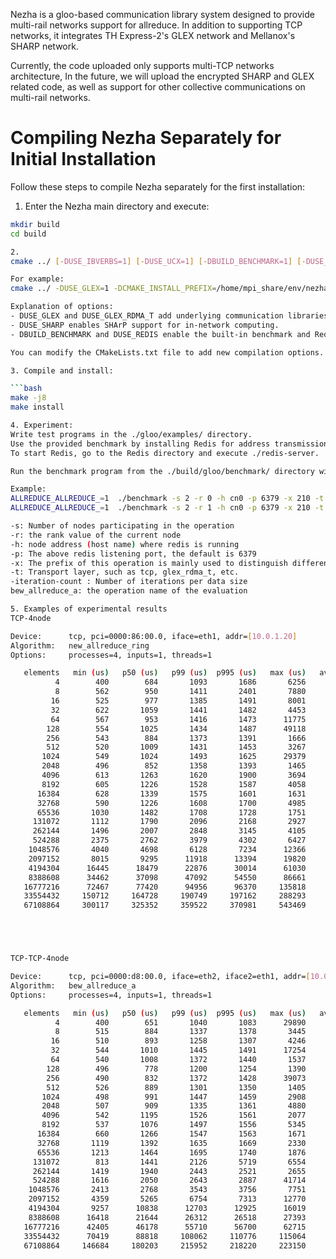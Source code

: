Nezha is a gloo-based communication library system designed to provide multi-rail networks support for allreduce. In addition to supporting TCP networks, it integrates TH Express-2's GLEX network and Mellanox's SHARP network.

Currently, the code uploaded only supports multi-TCP networks architecture, In the future, we will upload the encrypted SHARP and GLEX related code, as well as support for other collective communications on multi-rail networks.

# Compiling Nezha Separately for Initial Installation

Follow these steps to compile Nezha separately for the first installation:

1. Enter the Nezha main directory and execute:

```bash
mkdir build
cd build

2.
cmake ../ [-DUSE_IBVERBS=1] [-DUSE_UCX=1] [-DBUILD_BENCHMARK=1] [-DUSE_REDIS=1]

For example: 
cmake ../ -DUSE_GLEX=1 -DCMAKE_INSTALL_PREFIX=/home/mpi_share/env/nezha_etc/installed/nezha_glex -DBUILD_BENCHMARK=1 -DUSE_REDIS=1 -DHIREDIS_ROOT_DIR=/home/mpi_share/env/nezha_etc/installed/hiredis-1.0.0 -DUSE_SHARP=1 -DUSE_GLEX_RDMA_T=1

Explanation of options:
- DUSE_GLEX and DUSE_GLEX_RDMA_T add underlying communication libraries (GLEX for MP messages, GLEX_RDMA_T for RDMA).
- DUSE_SHARP enables SHArP support for in-network computing.
- DBUILD_BENCHMARK and DUSE_REDIS enable the built-in benchmark and Redis support.

You can modify the CMakeLists.txt file to add new compilation options.

3. Compile and install:

```bash
make -j8
make install

4. Experiment:
Write test programs in the ./gloo/examples/ directory.
Use the provided benchmark by installing Redis for address transmission.
To start Redis, go to the Redis directory and execute ./redis-server.

Run the benchmark program from the ./build/gloo/benchmark/ directory with parameters like -s, -r, -h, -p, -x, -t, and --iteration-count.

Example: 
ALLREDUCE_ALLREDUCE_=1  ./benchmark -s 2 -r 0 -h cn0 -p 6379 -x 210 -t tcp --tcp-device eth2    -u tcp --tcp-device2 eth1   --iteration-count 1000 bew_allreduce_a 
ALLREDUCE_ALLREDUCE_=1  ./benchmark -s 2 -r 1 -h cn0 -p 6379 -x 210 -t tcp --tcp-device eth2    -u tcp --tcp-device2 eth1    --iteration-count 1000 bew_allreduce_a

-s: Number of nodes participating in the operation
-r: the rank value of the current node
-h: node address (host name) where redis is running
-p: The above redis listening port, the default is 6379
-x: The prefix of this operation is mainly used to distinguish different operations. It needs to be changed after each execution, as long as it is different.
-t: Transport layer, such as tcp, glex_rdma_t, etc.
-iteration-count : Number of iterations per data size
bew_allreduce_a: the operation name of the evaluation

5. Examples of experimental results
TCP-4node

Device:      tcp, pci=0000:86:00.0, iface=eth1, addr=[10.0.1.20]
Algorithm:   new_allreduce_ring
Options:     processes=4, inputs=1, threads=1

   elements   min (us)   p50 (us)   p99 (us)  p995 (us)   max (us)   avg (us)   avg (GB/s)    samples
          4        400        684       1093       1686       6256        724        0.000       1000
          8        562        950       1411       2401       7880        965        0.000       1000
         16        525        977       1385       1491       8001        975        0.000       1000
         32        622       1059       1441       1482       4453       1052        0.000       1000
         64        567        953       1416       1473      11775        975        0.000       1000
        128        554       1025       1434       1487      49118       1068        0.000       1000
        256        543        884       1373       1391       1666        915        0.001       1000
        512        520       1009       1431       1453       3267        986        0.002       1000
       1024        549       1024       1493       1625      29379       1066        0.004       1000
       2048        496        852       1358       1393       1465        875        0.009       1000
       4096        613       1263       1620       1900       3694       1224        0.012       1000
       8192        605       1226       1528       1587       4058       1208        0.025       1000
      16384        628       1339       1575       1601       1631       1300        0.047       1000
      32768        590       1226       1608       1700       4985       1197        0.102       1000
      65536       1030       1482       1708       1728       1751       1476        0.165       1000
     131072       1112       1790       2096       2168       2927       1761        0.277       1000
     262144       1496       2007       2848       3145       4105       1993        0.490       1000
     524288       2375       2762       3979       4302       6427       2799        0.698       1000
    1048576       4040       4698       6128       7234      12366       4748        0.823       1000
    2097152       8015       9295      11918      13394      19820       9367        0.834       1000
    4194304      16445      18479      22876      30014      61030      18709        0.835       1000
    8388608      34462      37098      47092      54550      86661      37636        0.830       1000
   16777216      72467      77420      94956      96370     135818      78735        0.794       1000
   33554432     150712     164728     190749     197162     288293     166465        0.751       1000
   67108864     300117     325352     359522     370981     543469     325034        0.769       1000





TCP-TCP-4node

Device:      tcp, pci=0000:d8:00.0, iface=eth2, iface2=eth1, addr=[10.0.0.20]
Algorithm:   bew_allreduce_a
Options:     processes=4, inputs=1, threads=1

   elements   min (us)   p50 (us)   p99 (us)  p995 (us)   max (us)   avg (us)   avg (GB/s)    samples
          4        400        651       1040       1083      29890        707        0.000       1000
          8        515        884       1337       1378       3445        886        0.000       1000
         16        510        893       1258       1307       4246        896        0.000       1000
         32        544       1010       1445       1491      17254       1018        0.000       1000
         64        540       1008       1372       1440       1537        979        0.000       1000
        128        496        778       1200       1254       1390        805        0.001       1000
        256        490        832       1372       1428      39073        913        0.001       1000
        512        526        889       1301       1350       1405        899        0.002       1000
       1024        498        991       1447       1459       2908        990        0.004       1000
       2048        507        909       1335       1361       4880        906        0.008       1000
       4096        542       1195       1526       1561       2077       1146        0.013       1000
       8192        537       1076       1497       1556       5345       1055        0.029       1000
      16384        660       1266       1547       1563       1671       1246        0.049       1000
      32768       1119       1392       1635       1669       2330       1394        0.088       1000
      65536       1213       1464       1695       1740       1876       1466        0.167       1000
     131072        813       1441       2126       5719       6554       1459        0.335       1000
     262144       1419       1940       2443       2521       2655       1955        0.499       1000
     524288       1616       2050       2643       2887      41714       2099        0.930       1000
    1048576       2413       2768       3543       3756       7751       2819        1.386       1000
    2097152       4359       5265       6754       7313      12770       5352        1.459       1000
    4194304       9257      10838      12703      12925      16019      10893        1.434       1000
    8388608      16418      21644      26312      26518      27393      22070        1.416       1000
   16777216      42405      46178      55710      56700      62715      46941        1.331       1000
   33554432      70419      88818     108062     110776     115064      87556        1.428       1000
   67108864     146684     180203     215952     218220     223150     180712        1.383       1000





